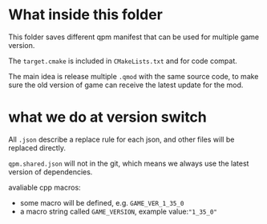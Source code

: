 # What inside this folder

This folder saves different qpm manifest that can be used for multiple game version.

The `target.cmake` is included in `CMakeLists.txt` and for code compat.

The main idea is release multiple `.qmod` with the same source code, to make sure the old version of game can receive the latest update for the mod.

# what we do at version switch

All `.json` describe a replace rule for each json, and other files will be replaced directly.

`qpm.shared.json` will not in the git, which means we always use the latest version of dependencies.

avaliable cpp macros:
- some macro will be defined, e.g. `GAME_VER_1_35_0`
- a macro string called `GAME_VERSION`, example value:`"1_35_0"`

